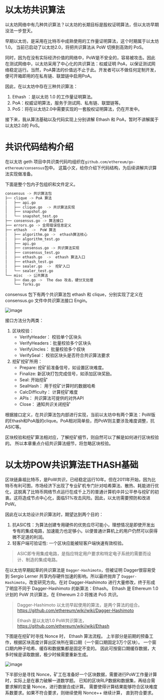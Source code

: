# 以太坊共识算法
以太坊网络中有几种共识算法？以太坊的长期目标是股权证明算法，但以太坊早期没法一步登天。

早期以太坊，是采用在比特币中成熟使用的工作量证明算法，这个时期属于以太坊1.0。 当前已启动了以太坊2.0，将把共识算法从 PoW 切换到高效的 PoS。

同时，因为在没有实际经济价值的网络中，PoW是不安全的，容易被攻击。因此在测试网络中，以太坊采用了中心化的共识算法：权威证明 PoA，以保证测试网络稳定运行。当然，PoA算法的价值远不止于此。开发者可以不做任何定制开发，便可开箱即用的在私有链、联盟链中启用PoA。

因此，在以太坊中存在三种共识算法：
1. Ethash ：是以太坊 1.0 的工作量证明算法。
2. PoA：权威证明算法，服务于测试网、私有链、联盟链等。
3. PoS：将在以太坊2.0中需要实现的一套股权证明算法，仍在开发中。

接下来，我从算法基础以及代码实现上分别讲解 Ethash 和 PoA，暂时不讲解属于以太坊2.0的 PoS。

# 共识代码结构介绍
在以太坊 geth 项目中共识类代码均组织在`github.com/ethereum/go-ethereum/consensus`包中。 这篇小文，给你介绍下代码结构，为后续讲解共识算法实现做准备。

下面是整个包内子包组织和文件定义。
```sh
consensus -> 共识算法包
├── clique -> PoA 算法
│   ├── api.go
│   ├── clique.go  -> 共识算法实现
│   ├── snapshot.go
│   └── snapshot_test.go
├── consensus.go -> 算法接口
├── errors.go -> 全局错误信息定义
├── ethash  ->  PoW 算法
│   ├── algorithm.go ->  ethash算法核心
│   ├── algorithm_test.go
│   ├── api.go
│   ├── consensus.go -> 共识算法实现
│   ├── consensus_test.go
│   ├── ethash.go  ->  ethash 算法入口
│   ├── ethash_test.go
│   ├── sealer.go  ->  挖矿入口
│   └── sealer_test.go
└── misc  -> 公共算法
    ├── dao.go ->  The dao 攻击，硬分叉处理
    └── forks.go
```

consensus 包下有两个共识算法包 ethash 和 clique，分别实现了定义在 consensus.go 文件中共识算法接口 Engin。

![image](https://img.learnblockchain.cn/book_geth/2019-8-18-10-55-32.png)

接口方法分为两类：
1. 区块校验：
    - VerifyHeader： 校验单个区块头
    - VerifyHeaders：批量校验多个区块头
    - VerifyUncles： 批量校验多个叔块
    - VerifySeal：   校验区块头是否符合共识算法要求
2. 挖矿挖矿所用：
    - Prepare:     挖矿前准备信号，如设置区块难度。
    - Finalize:    新区块打包完成信号，如添加区块奖励。
    - Seal:  开始挖矿
    - SealHash： 用于挖矿计算时的数据哈希
    - CalcDifficulty： 计算挖矿难度
    - APIs： 共识算法可提供的对外API
    - Close： 通知共识关闭挖矿

根据接口定义，在共识算法包内部进行实现，当前以太坊中有两个算法：PoW版的Ethash和PoA版的clique。PoA相对简单些，而PoW则主要涉及难度调整，抗ASIC等。

区块校验和挖矿算法相对应，了解挖矿细节，则自然可以了解是如何进行区块校验的。
所以本章重点介绍共识算法细节，将忽略区块校验。

# 以太坊POW共识算法ETHASH基础
区块链鼻祖比特币，是PoW共识，已经稳定运行10年。但在2011年开始，因为比特币有利可图，市场经济下出现了专业矿机专门针对哈希算法、散热、耗能进行优化，这脱离了比特币网络节点运行在成千上万的普通计算机中并公平参与挖矿的初衷。这将造成节点中心化，面临51%攻击风险。因此，以太坊需要预防和改进PoW。

因此在以太坊设计共识算法时，期望达到两个目的：
1. 抗ASIC性：为算法创建专用硬件的优势应尽可能小，理想情况是即使开发出专有的集成电路，加速能力也足够小。以便普通计算机上的用户仍然可以获得微不足道的利润。
2. 轻客户端可验证性: 一个区块应能被轻客户端快速有效校验。

> ASIC即专用集成电路，是指应特定用户要求和特定电子系统的需要而设计、制造的集成电路。

在以太坊早期起草的共识算法是 `Dagger-Hashimoto`，但被证明 Dagger很容易受到 Sergio Lerner 共享内存硬件加速的影响。所以最终抛弃了 `Dagger-Hashimoto`，改变研究方向。在对 Dagger-Hashimoto 进行大量修改，终于形成了明显不同于 Dagger-Hashimoto 的新算法：Ethash。 Ethash 是 Ethereum 1.0 计划的 PoW 共识算法，在 Ethereum 2.0 将推进 PoS 共识。

> Dagger-Hashimoto 以太坊早起使用的算法，是两个算法的组合。https://github.com/ethereum/wiki/wiki/Dagger-Hashimoto
> 
> Ethash 是以太坊1.0 PoW共识算法，https://github.com/ethereum/wiki/wiki/Ethash

下图是在挖矿时寻找 Nonce 时， Ethash 算法流程。 上半部分是前期的预备工作，根据区块高度计算出区块所在窗口期（一个窗口期固定3万个区块）。 一个窗口期内种子哈希、缓存和数据集都是固定不变的。 因此可按窗口期缓存数据，大多时候是读取数据，极少时候需要重新生成。

![image](https://img.learnblockchain.cn/book_geth/2019-8-18-10-16-46.png)

下半部分是寻找 Nonce，矿工在准备好一个区块数据，需要进行PoW工作量计算时，实际上是在暴力破解一道数学题。
已知的区块RLP数据和数据集，再结合需要求解的变量 Nonce，进行数据合成计算。
需要使得计算结果能够符合区块难度系数要求。如果不符合要求，则继续使用 Nonce++ 继续计算，
直到符合要求。



























